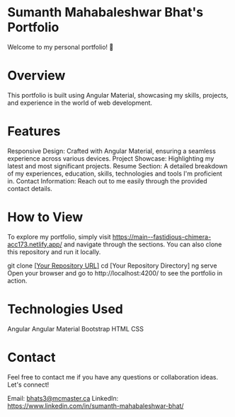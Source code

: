 # Sumanth Mahabaleshwar Bhat's Portfolio

Welcome to my personal portfolio! 🚀

# Overview
This portfolio is built using Angular Material, showcasing my skills, projects, and experience in the world of web development.

# Features
Responsive Design: Crafted with Angular Material, ensuring a seamless experience across various devices.
Project Showcase: Highlighting my latest and most significant projects.
Resume Section: A detailed breakdown of my experiences, education, skills, technologies and tools I'm proficient in.
Contact Information: Reach out to me easily through the provided contact details.

#  How to View
To explore my portfolio, simply visit https://main--fastidious-chimera-acc173.netlify.app/ and navigate through the sections. You can also clone this repository and run it locally.

git clone [[Your Repository URL]](https://github.com/Sumanth-Mahabaleshwar-Bhat/PersonalPortfolio.git)
cd [Your Repository Directory]
ng serve
Open your browser and go to http://localhost:4200/ to see the portfolio in action.

# Technologies Used
Angular
Angular Material
Bootstrap
HTML
CSS

# Contact
Feel free to contact me if you have any questions or collaboration ideas. Let's connect!

Email: bhats3@mcmaster.ca
LinkedIn: https://www.linkedin.com/in/sumanth-mahabaleshwar-bhat/
